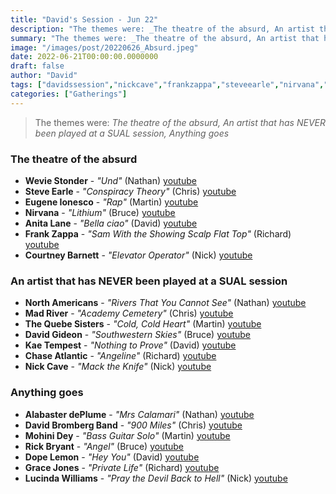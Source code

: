 ```yaml
---
title: "David's Session - Jun 22"
description: "The themes were: _The theatre of the absurd, An artist that has NEVER been played at a SUAL session, Anything goes_"
summary: "The themes were: _The theatre of the absurd, An artist that has NEVER been played at a SUAL session, Anything goes_"
image: "/images/post/20220626_Absurd.jpeg"
date: 2022-06-21T00:00:00.0000000
draft: false
author: "David"
tags: ["davidssession","nickcave","frankzappa","steveearle","nirvana","lucindawilliams","dopelemon","courtneybarnett","kaetempest","davidgideon","chaseatlantic","davidbromberg","thequebesisters","alabasterdeplume","madriver","anitalane","mohinidey","rickbryant","gracejones","weviestonder","eugeneionesco","northamericans","youtube"]
categories: ["Gatherings"]
---
```

> The themes were: _The theatre of the absurd, An artist that has NEVER been played at a SUAL session, Anything goes_
### The theatre of the absurd
- **Wevie Stonder** - _"Und"_ (Nathan) [youtube](https://www.youtube.com/watch?v=vtnk26iyXYo)
- **Steve Earle** - _"Conspiracy Theory"_ (Chris) [youtube](https://www.youtube.com/watch?v=u3ybpTgrjrI)
- **Eugene Ionesco** - _"Rap"_ (Martin) [youtube](https://www.youtube.com/watch?v=crCvKHzstgU)
- **Nirvana** - _"Lithium"_ (Bruce) [youtube](https://www.youtube.com/watch?v=pkcJEvMcnEg)
- **Anita Lane** - _"Bella ciao"_ (David) [youtube](https://www.youtube.com/watch?v=Sy1-yaXZDXM)
- **Frank Zappa** - _"Sam With the Showing Scalp Flat Top"_ (Richard) [youtube](https://www.youtube.com/watch?v=36dsHYkOjEg)
- **Courtney Barnett** - _"Elevator Operator"_ (Nick) [youtube](https://www.youtube.com/watch?v=H-wm0EdoeN8)
### An artist that has NEVER been played at a SUAL session
- **North Americans** - _"Rivers That You Cannot See"_ (Nathan) [youtube](https://www.youtube.com/watch?v=naIqUtdltBE)
- **Mad River** - _"Academy Cemetery"_ (Chris) [youtube](https://www.youtube.com/watch?v=sCUCiYH4SrA)
- **The Quebe Sisters** - _"Cold, Cold Heart"_ (Martin) [youtube](https://www.youtube.com/watch?v=Zg-sqo3awkg)
- **David Gideon** - _"Southwestern Skies"_ (Bruce) [youtube](https://www.youtube.com/watch?v=Rm7Y7z-Fljo)
- **Kae Tempest** - _"Nothing to Prove"_ (David) [youtube](https://www.youtube.com/watch?v=68FMGZ9DKOU)
- **Chase Atlantic** - _"Angeline"_ (Richard) [youtube](https://www.youtube.com/watch?v=XOHWlcKr5CA)
- **Nick Cave** - _"Mack the Knife"_ (Nick) [youtube](https://www.youtube.com/watch?v=-LnZkFBd-cM)
### Anything goes
- **Alabaster dePlume** - _"Mrs Calamari"_ (Nathan) [youtube](https://www.youtube.com/watch?v=G3ZWTeOoNaE)
- **David Bromberg Band** - _"900 Miles"_ (Chris) [youtube](https://www.youtube.com/watch?v=IEzlmzbFUZA)
- **Mohini Dey** - _"Bass Guitar Solo"_ (Martin) [youtube](https://www.youtube.com/watch?v=_yx37ShuTuU)
- **Rick Bryant** - _"Angel"_ (Bruce) [youtube](https://www.youtube.com/watch?v=cPxEh8kKoOE)
- **Dope Lemon** - _"Hey You"_ (David) [youtube](https://www.youtube.com/watch?v=RKMI_bQLYO8)
- **Grace Jones** - _"Private Life"_ (Richard) [youtube](https://www.youtube.com/watch?v=yvLn_qC7QAs)
- **Lucinda Williams** - _"Pray the Devil Back to Hell"_ (Nick) [youtube](https://www.youtube.com/watch?v=vyalbiIGM2M)
